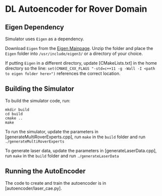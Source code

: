 DL Autoencoder for Rover Domain
===============================

Eigen Dependency
--------------------

Simulator uses `Eigen` as a dependency.

Download `Eigen` from the [Eigen Mainpage](http://eigen.tuxfamily.org/index.php). Unzip the folder and place the `Eigen` folder into `/usr/include/eigen3/` or a directory of your choice.

If putting `Eigen` in a different directory, update [CMakeLists.txt] in the home directory so the line:
`set(CMAKE_CXX_FLAGS "-std=c++11 -g -Wall -I <path to eigen folder here>")` references the correct location.


Building the Simulator
-----------------------

To build the simulator code, run:
```
mkdir build
cd build
cmake ..
make
```

To run the simulator, update the parameters in [generateMultiRoverExperts.cpp], run `make` in the `build` folder and run `./generateMultiRoverExperts`

To generate laser data, update the parameters in [generateLaserData.cpp], run `make` in the `build` folder and run `./generateLaserData`


Running the AutoEncoder
-------------------------

The code to create and train the autoencoder is in [autoencoder/laser_cae.py]. 